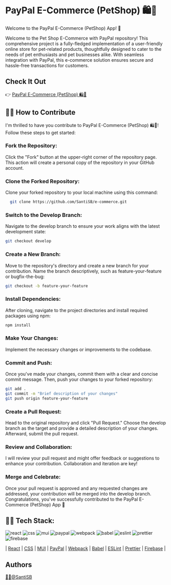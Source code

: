 # PayPal E-Commerce (PetShop) 🛍️🐾

Welcome to the PayPal E-Commerce (PetShop) App! 👋

Welcome to the Pet Shop E-Commerce with PayPal repository! This comprehensive project is a fully-fledged implementation of a user-friendly online store for pet-related products, thoughtfully designed to cater to the needs of pet enthusiasts and pet businesses alike. With seamless integration with PayPal, this e-commerce solution ensures secure and hassle-free transactions for customers.


## Check It Out

👉 [PayPal E-Commerce (PetShop) 🛍️🐾](https://platzi-dbb78.web.app/)

## 👨‍💻 How to Contribute

I'm thrilled to have you contribute to PayPal E-Commerce (PetShop) 🛍️🐾!
Follow these steps to get started:

### Fork the Repository:

Click the "Fork" button at the upper-right corner of the repository page. This action will create a personal copy of the repository in your GitHub account.

### Clone the Forked Repository:

Clone your forked repository to your local machine using this command:

```bash
  git clone https://github.com/SantiSB/e-commerce.git
```

### Switch to the Develop Branch:

Navigate to the develop branch to ensure your work aligns with the latest development state:

```bash
git checkout develop
```

### Create a New Branch:

Move to the repository's directory and create a new branch for your contribution. Name the branch descriptively, such as feature-your-feature or bugfix-the-bug:

```bash
git checkout -b feature-your-feature
```

### Install Dependencies:

After cloning, navigate to the project directories and install required packages using npm:

```bash
npm install
```

### Make Your Changes:

Implement the necessary changes or improvements to the codebase.

### Commit and Push:

Once you've made your changes, commit them with a clear and concise commit message. Then, push your changes to your forked repository:

```bash
git add .
git commit -m "Brief description of your changes"
git push origin feature-your-feature
```

### Create a Pull Request:

Head to the original repository and click "Pull Request." Choose the develop branch as the target and provide a detailed description of your changes. Afterward, submit the pull request.

### Review and Collaboration:

I will review your pull request and might offer feedback or suggestions to enhance your contribution. Collaboration and iteration are key!

### Merge and Celebrate:

Once your pull request is approved and any requested changes are addressed, your contribution will be merged into the develop branch. Congratulations, you've successfully contributed to the PayPal E-Commerce (PetShop) App 🎉

## 👨‍💻 Tech Stack:
![react](https://github.com/SantiSB/e-commerce/assets/55597241/bf57b7ef-5add-4cb2-a8be-ddd7ad8720d3)
![css](https://github.com/SantiSB/e-commerce/assets/55597241/b878d312-4c28-49f0-9b3d-b65326aa3019)
![mui](https://github.com/SantiSB/e-commerce/assets/55597241/8e417bc2-5512-4279-931b-571ef3777d18)
![paypal](https://github.com/SantiSB/e-commerce/assets/55597241/df6485db-7e79-4b85-8256-379f67819746)
![webpack](https://github.com/SantiSB/e-commerce/assets/55597241/3ee686d2-86ea-4ea1-8851-cc67b9953737)
![babel](https://github.com/SantiSB/e-commerce/assets/55597241/7c6970ef-4f33-410b-9697-009227c1fe97)
![eslint](https://github.com/SantiSB/e-commerce/assets/55597241/72dd5a8a-8347-4eee-9861-3ca8f050fb22)
![prettier](https://github.com/SantiSB/e-commerce/assets/55597241/e32ecfe3-870e-440f-a0f0-34081cb82a93)
![firebase](https://github.com/SantiSB/e-commerce/assets/55597241/a4b5f29f-7d16-41c0-8646-c525218c97a8)

| [React](https://es.react.dev/)
| [CSS](https://developer.mozilla.org/es/docs/Web/CSS)
| [MUI](https://mui.com/material-ui/)
| [PayPal](https://www.npmjs.com/package/@paypal/react-paypal-js)
| [Webpack](https://webpack.js.org/)
| [Babel](https://babeljs.io/)
| [ESLint](https://eslint.org/)
| [Prettier](https://prettier.io/)
| [Firebase](https://firebase.google.com/?hl=es)
|

## Authors

[🐱‍💻@SantiSB](https://github.com/SantiSB)

